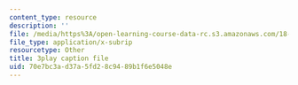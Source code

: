 ```yaml
---
content_type: resource
description: ''
file: /media/https%3A/open-learning-course-data-rc.s3.amazonaws.com/18-01sc-single-variable-calculus-fall-2010/70e7bc3ad37a5fd28c9489b1f6e5048e_zUEuKrxgHws.vtt
file_type: application/x-subrip
resourcetype: Other
title: 3play caption file
uid: 70e7bc3a-d37a-5fd2-8c94-89b1f6e5048e
---
```

